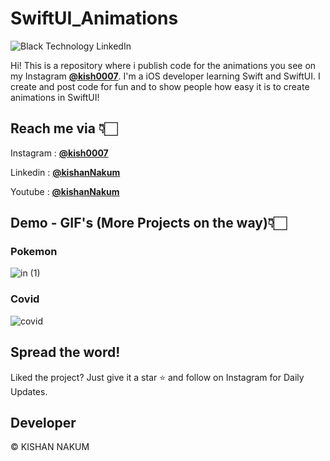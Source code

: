 # SwiftUI_Animations

![Black Technology LinkedIn](https://user-images.githubusercontent.com/8666236/91961047-4af0ef00-ed28-11ea-80c5-88bd8aa0d078.png)


Hi! This is a repository where i publish code for the animations you see on my Instagram  [**@kish0007**](https://www.instagram.com/kish0007/).
I'm a iOS developer learning Swift and SwiftUI. I create and post code for fun and to show people how easy it is to create animations in SwiftUI!


## Reach me via 👇🏻
Instagram : [**@kish0007**](https://www.instagram.com/kish0007/)

Linkedin : [**@kishanNakum**](https://www.linkedin.com/in/kishan-nakum-9a9a3a84)

Youtube : [**@kishanNakum**](https://www.youtube.com/channel/UChVt9Eu1dWAlsbUdv9PdGeg/)


## Demo - GIF's (More Projects on the way)👇🏻

### Pokemon
![in (1)](https://user-images.githubusercontent.com/8666236/91962531-462d3a80-ed2a-11ea-9b67-c25a5c3ddab6.gif)

### Covid
![covid](https://user-images.githubusercontent.com/8666236/92477630-8e52ce00-f1fe-11ea-903f-dd8ac244e832.gif)


## Spread the word!
Liked the project? Just give it a star ⭐️ and follow on Instagram for Daily Updates.

## Developer
© KISHAN NAKUM
